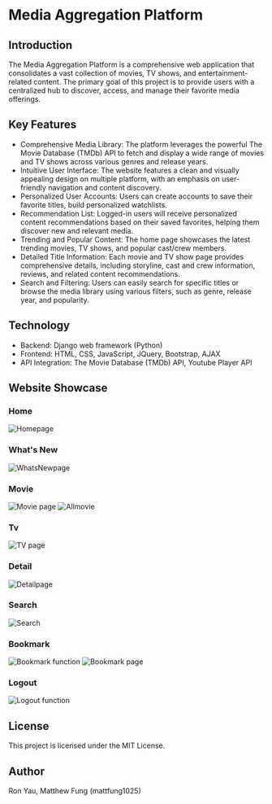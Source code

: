 # Media Aggregation Platform

## Introduction
The Media Aggregation Platform is a comprehensive web application that consolidates a vast collection of movies, TV shows, and entertainment-related content. 
The primary goal of this project is to provide users with a centralized hub to discover, access, and manage their favorite media offerings.

## Key Features
- Comprehensive Media Library: The platform leverages the powerful The Movie Database (TMDb) API to fetch and display a wide range of movies and TV shows across various genres and release years.
- Intuitive User Interface: The website features a clean and visually appealing design on multiple platform, with an emphasis on user-friendly navigation and content discovery.
- Personalized User Accounts: Users can create accounts to save their favorite titles, build personalized watchlists.
- Recommendation List: Logged-in users will receive personalized content recommendations based on their saved favorites, helping them discover new and relevant media.
- Trending and Popular Content: The home page showcases the latest trending movies, TV shows, and popular cast/crew members.
- Detailed Title Information: Each movie and TV show page provides comprehensive details, including storyline, cast and crew information, reviews, and related content recommendations.
- Search and Filtering: Users can easily search for specific titles or browse the media library using various filters, such as genre, release year, and popularity.

## Technology
- Backend: Django web framework (Python)
- Frontend: HTML, CSS, JavaScript, JQuery, Bootstrap, AJAX
- API Integration: The Movie Database (TMDb) API, Youtube Player API

## Website Showcase
### Home
![Homepage](https://github.com/amRon15/Media-Webapp/assets/109853249/cc4c9fc8-c978-4c3e-bfb4-615d0bf79569)

### What's New
![WhatsNewpage](https://github.com/amRon15/Media-Webapp/assets/109853249/9a9de53b-bf05-4fbe-a792-6a0370528ce9)

### Movie
![Movie page](https://github.com/amRon15/Media-Webapp/assets/109853249/99da468c-9842-4fc6-ac64-6f7e74d34eb3) ![Allmovie](https://github.com/amRon15/Media-Webapp/assets/109853249/57a6c935-7dd6-455f-af1e-21625d6aa16b)

### Tv
![TV page](https://github.com/amRon15/Media-Webapp/assets/109853249/d3db6592-7743-40ce-88c1-0832c49c7645)

### Detail
![Detailpage](https://github.com/amRon15/Media-Webapp/assets/109853249/39bb7cf1-b9a2-43e8-a447-89a4080a8467)

### Search
![Search](https://github.com/amRon15/Media-Webapp/assets/109853249/7da3371c-6ff8-48dc-93a4-570146fbe8fc)

### Bookmark
![Bookmark function](https://github.com/amRon15/Media-Webapp/assets/109853249/80844921-2604-42f3-8737-324f501fbe02)
![Bookmark page](https://github.com/amRon15/Media-Webapp/assets/109853249/bfc453cc-68dd-4cd4-b5be-ca9699524c89)
### Logout
![Logout function](https://github.com/amRon15/Media-Webapp/assets/109853249/149062ee-ad5e-4f60-8f53-ec2a1ec7dd01)

## License
This project is licensed under the MIT License.

## Author
Ron Yau, 
Matthew Fung (mattfung1025)
